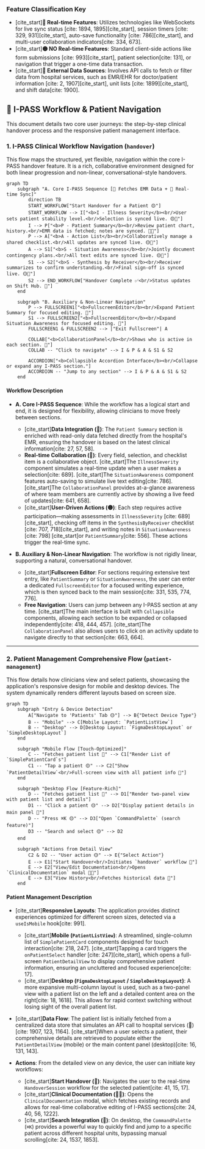 ### **Feature Classification Key**

  - [cite\_start]**🔴 Real-time Features**: Utilizes technologies like WebSockets for live sync status [cite: 1894, 1895][cite\_start], session timers [cite: 329, 931][cite\_start], auto-save functionality [cite: 786][cite\_start], and multi-user collaboration indicators[cite: 334, 673].
  - [cite\_start]**🟡 NO Real-time Features**: Standard client-side actions like form submissions [cite: 993][cite\_start], patient selection[cite: 131], or navigation that trigger a one-time data transaction.
  - [cite\_start]**🔵 External Data Sources**: Involves API calls to fetch or filter data from hospital services, such as EMR/EHR for doctor/patient information [cite: 2, 1907][cite\_start], unit lists [cite: 1899][cite\_start], and shift data[cite: 1900].

## 🎯 I-PASS Workflow & Patient Navigation

This document details two core user journeys: the step-by-step clinical handover process and the responsive patient management interface.

### 1\. I-PASS Clinical Workflow Navigation (`handover`)

This flow maps the structured, yet flexible, navigation within the core I-PASS handover feature. It is a rich, collaborative environment designed for both linear progression and non-linear, conversational-style handovers.

```mermaid
graph TD
    subgraph "A. Core I-PASS Sequence [🔵 Fetches EMR Data + 🔴 Real-time Sync]"
        direction TB
        START_WORKFLOW["Start Handover for a Patient 🟡"]
        START_WORKFLOW --> I["<b>I - Illness Severity</b><br/>User sets patient stability level.<br/>Selection is synced live. 🟡🔴"]
        I --> P["<b>P - Patient Summary</b><br/>Review patient chart, history.<br/>EMR data is fetched; notes are synced. 🔵🔴"]
        P --> A["<b>A - Action List</b><br/>Collaboratively manage a shared checklist.<br/>All updates are synced live. 🟡🔴"]
        A --> S1["<b>S - Situation Awareness</b><br/>Jointly document contingency plans.<br/>All text edits are synced live. 🟡🔴"]
        S1 --> S2["<b>S - Synthesis by Receiver</b><br/>Receiver summarizes to confirm understanding.<br/>Final sign-off is synced live. 🟡🔴"]
        S2 --> END_WORKFLOW["Handover Complete ✅<br/>Status updates on Shift Hub. 🔴"]
    end

    subgraph "B. Auxiliary & Non-Linear Navigation"
        P --> FULLSCREEN1["<b>FullscreenEditor</b><br/>Expand Patient Summary for focused editing. 🔴"]
        S1 --> FULLSCREEN2["<b>FullscreenEditor</b><br/>Expand Situation Awareness for focused editing. 🔴"]
        FULLSCREEN1 & FULLSCREEN2 --> |"Exit Fullscreen"| A

        COLLAB["<b>CollaborationPanel</b><br/>Shows who is active in each section. 🔴"]
        COLLAB -- "Click to navigate" --> I & P & A & S1 & S2

        ACCORDION["<b>Collapsible Accordion Interface</b><br/>Collapse or expand any I-PASS section."]
        ACCORDION -- "Jump to any section" --> I & P & A & S1 & S2
    end
```

#### **Workflow Description**

  - **A. Core I-PASS Sequence**: While the workflow has a logical start and end, it is designed for flexibility, allowing clinicians to move freely between sections.

      - [cite\_start]**Data Integration (🔵)**: The `Patient Summary` section is enriched with read-only data fetched directly from the hospital's EMR, ensuring the handover is based on the latest clinical information[cite: 27, 57, 58].
      - **Real-time Collaboration (🔴)**: Every field, selection, and checklist item is a collaborative object. [cite\_start]The `IllnessSeverity` component simulates a real-time update when a user makes a selection[cite: 689]. [cite\_start]The `SituationAwareness` component features auto-saving to simulate live text editing[cite: 786]. [cite\_start]The `CollaborationPanel` provides at-a-glance awareness of where team members are currently active by showing a live feed of updates[cite: 641, 658].
      - [cite\_start]**User-Driven Actions (🟡)**: Each step requires active participation—making assessments in `IllnessSeverity` [cite: 689][cite\_start], checking off items in the `SynthesisByReceiver` checklist [cite: 707, 718][cite\_start], and writing notes in `SituationAwareness` [cite: 798] [cite\_start]or `PatientSummary`[cite: 556]. These actions trigger the real-time sync.

  - **B. Auxiliary & Non-Linear Navigation**: The workflow is not rigidly linear, supporting a natural, conversational handover.

      - [cite\_start]**Fullscreen Editor**: For sections requiring extensive text entry, like `PatientSummary` or `SituationAwareness`, the user can enter a dedicated `FullscreenEditor` for a focused writing experience, which is then synced back to the main session[cite: 331, 535, 774, 776].
      - **Free Navigation**: Users can jump between any I-PASS section at any time. [cite\_start]The main interface is built with `Collapsible` components, allowing each section to be expanded or collapsed independently[cite: 418, 444, 457]. [cite\_start]The `CollaborationPanel` also allows users to click on an activity update to navigate directly to that section[cite: 663, 664].

-----

### 2\. Patient Management Comprehensive Flow (`patient-management`)

This flow details how clinicians view and select patients, showcasing the application's responsive design for mobile and desktop devices. The system dynamically renders different layouts based on screen size.

```mermaid
graph TD
    subgraph "Entry & Device Detection"
        A["Navigate to 'Patients' Tab 🟡"] --> B{"Detect Device Type"}
        B -- "Mobile" --> C[Mobile Layout: `PatientListView`]
        B -- "Desktop" --> D[Desktop Layout: `FigmaDesktopLayout` or `SimpleDesktopLayout`]
    end

    subgraph "Mobile Flow [Touch-Optimized]"
        C -- "Fetches patient list 🔵" --> C1["Render List of `SimplePatientCard`s"]
        C1 -- "Tap a patient 🟡" --> C2["Show `PatientDetailView`<br/>Full-screen view with all patient info 🔵"]
    end

    subgraph "Desktop Flow [Feature-Rich]"
        D -- "Fetches patient list 🔵" --> D1["Render two-panel view with patient list and details"]
        D1 -- "Click a patient 🟡" --> D2["Display patient details in main panel 🔵"]
        D -- "Press ⌘K 🟡" --> D3["Open `CommandPalette` (search feature)"]
        D3 -- "Search and select 🟡" --> D2
    end

    subgraph "Actions from Detail View"
        C2 & D2 -- "User action 🟡" --> E{"Select Action"}
        E --> E1["Start Handover<br/>Initiates `handover` workflow 🔴"]
        E --> E2["View/Edit Documentation<br/>Opens `ClinicalDocumentation` modal 🔵🔴"]
        E --> E3["View History<br/>Fetches historical data 🔵"]
    end
```

#### **Patient Management Description**

  - [cite\_start]**Responsive Layouts**: The application provides distinct experiences optimized for different screen sizes, detected via a `useIsMobile` hook[cite: 991].

      - [cite\_start]**Mobile (`PatientListView`)**: A streamlined, single-column list of `SimplePatientCard` components designed for touch interaction[cite: 218, 247]. [cite\_start]Tapping a card triggers the `onPatientSelect` handler [cite: 247][cite\_start], which opens a full-screen `PatientDetailView` to display comprehensive patient information, ensuring an uncluttered and focused experience[cite: 17].
      - [cite\_start]**Desktop (`FigmaDesktopLayout` / `SimpleDesktopLayout`)**: A more expansive multi-column layout is used, such as a two-panel view with a patient list on the left and a detailed content area on the right[cite: 18, 1618]. This allows for rapid context switching without losing sight of the overall patient list.

  - [cite\_start]**Data Flow**: The patient list is initially fetched from a centralized data store that simulates an API call to hospital services (🔵)[cite: 1907, 123, 1164]. [cite\_start]When a user selects a patient, their comprehensive details are retrieved to populate either the `PatientDetailView` (mobile) or the main content panel (desktop)[cite: 16, 131, 143].

  - **Actions**: From the detailed view on any device, the user can initiate key workflows:

      - [cite\_start]**Start Handover (🔴)**: Navigates the user to the real-time `HandoverSession` workflow for the selected patient[cite: 41, 15, 17].
      - [cite\_start]**Clinical Documentation (🔵🔴)**: Opens the `ClinicalDocumentation` modal, which fetches existing records and allows for real-time collaborative editing of I-PASS sections[cite: 24, 40, 56, 1222].
      - [cite\_start]**Search Integration (🔵)**: On desktop, the `CommandPalette` (`⌘K`) provides a powerful way to quickly find and jump to a specific patient across different hospital units, bypassing manual scrolling[cite: 24, 1537, 1853].